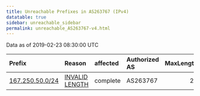 ```yaml
---
title: Unreachable Prefixes in AS263767 (IPv4)
datatable: true
sidebar: unreachable_sidebar
permalink: unreachable_AS263767-v4.html
---
```


Data as of 2019-02-23 08:30:00 UTC


<div class="datatable-begin"></div>

| Prefix                                                   | Reason                                                                                                     | affected   | Authorized AS   |   MaxLength | Anchor                                         |   unreachable /24s |
|:---------------------------------------------------------|:-----------------------------------------------------------------------------------------------------------|:-----------|:----------------|------------:|:-----------------------------------------------|-------------------:|
| [167.250.50.0/24](https://stat.ripe.net/167.250.50.0/24) | [INVALID LENGTH](https://rpki-validator.ripe.net/announcement-preview?asn=AS263767&prefix=167.250.50.0/24) | complete   | AS263767        |          22 | [LACNIC](unreachable_LACNIC_RPKI_Root-v4.html) |                  1 |

<div class="datatable-end"></div>